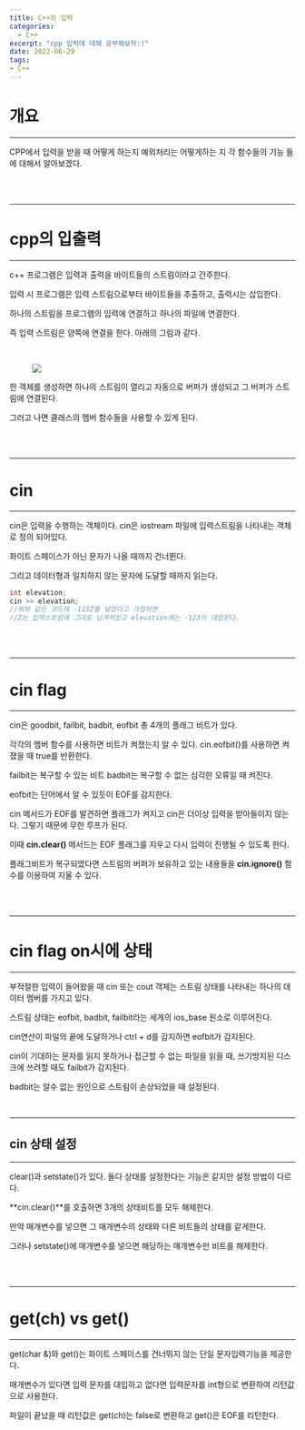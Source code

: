 ```yaml
---
title: C++의 입력
categories:
  - C++
excerpt: "cpp 입력에 대해 공부해보자:)"
date: 2022-06-29
tags:
- C++
---
```



# 개요

---

CPP에서 입력을 받을 때 어떻게 하는지 예외처리는 어떻게하는 지 각 함수들의 기능 들에 대해서 알아보겠다.


<br />
<br />

---

# cpp의 입출력

---

c++ 프로그램은 입력과 출력을 바이트들의 스트림이라고 간주한다.

입력 시 프로그램은 입력 스트림으로부터 바이트들을 추출하고, 출력시는 삽입한다.

하나의 스트림을 프로그램의 입력에 연결하고 하나의 파일에 연결한다.

즉 입력 스트림은 양쪽에 연결을 한다. 아래의 그림과 같다.

<br />

<figure>
	<a href="https://user-images.githubusercontent.com/79088896/176366242-adbf4a7f-abf0-41ce-b9c8-91a52d74dbfd.JPG">
		<img src="https://user-images.githubusercontent.com/79088896/176366242-adbf4a7f-abf0-41ce-b9c8-91a52d74dbfd.JPG" class="w8" />
	</a>
</figure>

한 객체를 생성하면 하나의 스트림이 열리고 자동으로 버퍼가 생성되고 그 버퍼가 스트림에 연결된다. 

그러고 나면 클래스의 멤버 함수들을 사용할 수 있게 된다.

<br />
<br />

---

# cin

---

cin은 입력을 수행하는 객체이다. cin은 iostream 파일에 입력스트림을 나타내는 객체로 정의 되어있다.

화이트 스페이스가 아닌 문자가 나올 때까지 건너뛴다. 

그리고 데이터형과 일치하지 않는 문자에 도달할 때까지 읽는다.

```c++
int elevation;
cin >> elevation;
//위와 같은 코드에 -123Z를 넣었다고 가정하면
//Z는 입력스트림에 그대로 남겨져있고 elevation에는 -123이 대입된다.
```

<br />
<br />

---

# cin flag

---

cin은 goodbit, failbit, badbit, eofbit 총 4개의 플래그 비트가 있다.

각각의 멤버 함수를 사용하면 비트가 켜졌는지 알 수 있다. cin.eofbit()를 사용하면 켜졌을 때 true를 반환한다.

failbit는 복구할 수 있는 비트 badbit는 복구할 수 없는 심각한 오류일 때 켜진다.

eofbit는 단어에서 알 수 있듯이 EOF를 감지한다.

cin 메서드가 EOF를 발견하면 플래그가 켜지고 cin은 더이상 입력을 받아들이지 않는다. 그렇기 때문에 무한 루프가 된다.

이때 **cin.clear()** 메서드는 EOF 플래그를 지우고 다시 입력이 진행될 수 있도록 한다.

플래그비트가 복구되었다면 스트림의 버퍼가 보유하고 있는 내용들을 **cin.ignore()** 함수를 이용하여 지울 수 있다.

<br />
<br />

---

# cin flag on시에 상태

---

부적절한 입력이 들어왔을 때 cin 또는 cout 객체는 스트림 상태를 나타내는 하나의 데이터 멤버를 가지고 있다. 

스트림 상태는 eofbit, badbit, failbit라는 세게의 ios_base 원소로 이루어진다.

cin연산이 파일의 끝에 도달하거나 ctrl + d를 감지하면 eofbit가 감지된다.

cin이 기대하는 문자를 읽지 못하거나 접근할 수 없는 파일을 읽을 때, 쓰기방지된 디스크에 쓰려할 때도 failbit가 감지된다.

badbit는 알수 없는 원인으로 스트림이 손상되었을 때 설정된다.

<br />

---

## cin 상태 설정

---

clear()과 setstate()가 있다. 둘다 상태를 설정한다는 기능은 같지만 설정 방법이 다르다.

**cin.clear()**를 호출하면 3개의 상태비트를 모두 해제한다.

만약 매개변수를 넣으면 그 매개변수의 상태와 다른 비트들의 상태를 같게한다.

그러나 setstate()에 매개변수를 넣으면 해당하는 매개변수만 비트를 해제한다.

<br />
<br />

---

# get(ch) vs get()

---

get(char &)와 get()는 화이트 스페이스를 건너뛰지 않는 단일 문자입력기능을 제공한다.

매개변수가 있다면 입력 문자를 대입하고 없다면 입력문자를 int형으로 변환하여 리턴값으로 사용한다.

파일이 끝났을 때 리턴값은 get(ch)는 false로 변환하고 get()은 EOF를 리턴한다.


